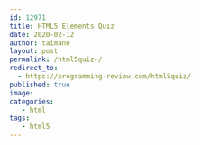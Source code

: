 ```yaml
---
id: 12971
title: HTML5 Elements Quiz
date: 2020-02-12
author: taimane
layout: post
permalink: /html5quiz-/
redirect_to:
  - https://programming-review.com/html5quiz/
published: true
image: 
categories: 
   - html
tags:
   - html5
---
```


